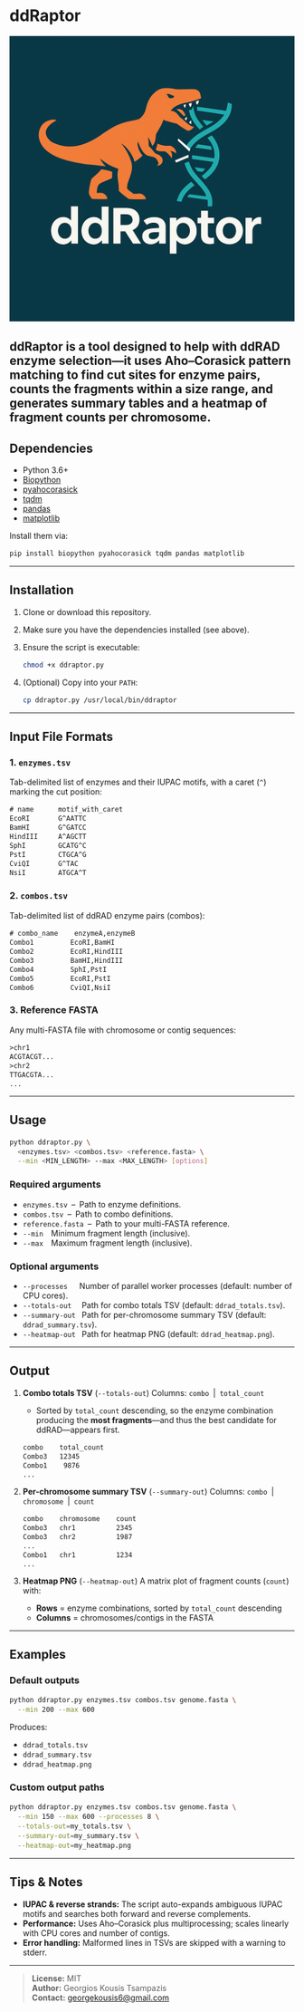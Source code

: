 # ddRaptor

![logo](logo.png)

**ddRaptor** is a tool designed to help with **ddRAD enzyme selection**—it uses Aho–Corasick pattern matching to find cut sites for enzyme pairs, counts the fragments within a size range, and generates summary tables and a heatmap of fragment counts per chromosome.
---

## Dependencies

* Python 3.6+
* [Biopython](https://biopython.org/)
* [pyahocorasick](https://pypi.org/project/pyahocorasick/)
* [tqdm](https://pypi.org/project/tqdm/)
* [pandas](https://pypi.org/project/pandas/)
* [matplotlib](https://matplotlib.org/)

Install them via:

```bash
pip install biopython pyahocorasick tqdm pandas matplotlib
```

---

## Installation

1. Clone or download this repository.

2. Make sure you have the dependencies installed (see above).

3. Ensure the script is executable:

   ```bash
   chmod +x ddraptor.py
   ```

4. (Optional) Copy into your `PATH`:

   ```bash
   cp ddraptor.py /usr/local/bin/ddraptor
   ```

---

## Input File Formats

### 1. `enzymes.tsv`

Tab-delimited list of enzymes and their IUPAC motifs, with a caret (`^`) marking the cut position:

```tsv
# name      motif_with_caret
EcoRI       G^AATTC
BamHI       G^GATCC
HindIII     A^AGCTT
SphI        GCATG^C
PstI        CTGCA^G
CviQI       G^TAC
NsiI        ATGCA^T
```

### 2. `combos.tsv`

Tab-delimited list of ddRAD enzyme pairs (combos):

```tsv
# combo_name    enzymeA,enzymeB
Combo1         EcoRI,BamHI
Combo2         EcoRI,HindIII
Combo3         BamHI,HindIII
Combo4         SphI,PstI
Combo5         EcoRI,PstI
Combo6         CviQI,NsiI
```

### 3. Reference FASTA

Any multi-FASTA file with chromosome or contig sequences:

```fasta
>chr1
ACGTACGT...
>chr2
TTGACGTA...
...
```

---

## Usage

```bash
python ddraptor.py \
  <enzymes.tsv> <combos.tsv> <reference.fasta> \
  --min <MIN_LENGTH> --max <MAX_LENGTH> [options]
```

### Required arguments

* `enzymes.tsv` – Path to enzyme definitions.
* `combos.tsv` – Path to combo definitions.
* `reference.fasta` – Path to your multi-FASTA reference.
* `--min`  Minimum fragment length (inclusive).
* `--max`  Maximum fragment length (inclusive).

### Optional arguments

* `--processes`   Number of parallel worker processes (default: number of CPU cores).
* `--totals-out`   Path for combo totals TSV (default: `ddrad_totals.tsv`).
* `--summary-out`  Path for per-chromosome summary TSV (default: `ddrad_summary.tsv`).
* `--heatmap-out`  Path for heatmap PNG (default: `ddrad_heatmap.png`).

---

## Output

1. **Combo totals TSV** (`--totals-out`)
   Columns: `combo` | `total_count`
   * Sorted by `total_count` descending, so the enzyme combination producing the **most fragments**—and thus the best candidate for ddRAD—appears first.

   ```tsv
   combo    total_count
   Combo3   12345
   Combo1    9876
   ...
   ```

2. **Per-chromosome summary TSV** (`--summary-out`)
   Columns: `combo` | `chromosome` | `count`

   ```tsv
   combo    chromosome    count
   Combo3   chr1          2345
   Combo3   chr2          1987
   ...
   Combo1   chr1          1234
   ...
   ```

3. **Heatmap PNG** (`--heatmap-out`)
   A matrix plot of fragment counts (`count`) with:

   * **Rows** = enzyme combinations, sorted by `total_count` descending
   * **Columns** = chromosomes/contigs in the FASTA

---

## Examples

### Default outputs

```bash
python ddraptor.py enzymes.tsv combos.tsv genome.fasta \
  --min 200 --max 600
```

Produces:

* `ddrad_totals.tsv`
* `ddrad_summary.tsv`
* `ddrad_heatmap.png`

### Custom output paths

```bash
python ddraptor.py enzymes.tsv combos.tsv genome.fasta \
  --min 150 --max 600 --processes 8 \
  --totals-out=my_totals.tsv \
  --summary-out=my_summary.tsv \
  --heatmap-out=my_heatmap.png
```

---

## Tips & Notes

* **IUPAC & reverse strands:**
  The script auto-expands ambiguous IUPAC motifs and searches both forward and reverse complements.
* **Performance:**
  Uses Aho–Corasick plus multiprocessing; scales linearly with CPU cores and number of contigs.
* **Error handling:**
  Malformed lines in TSVs are skipped with a warning to stderr.

---

> **License:** MIT \
> **Author:** Georgios Kousis Tsampazis \
> **Contact:** [georgekousis6@gmail.com](mailto:georgekousis6@gmail.com)
